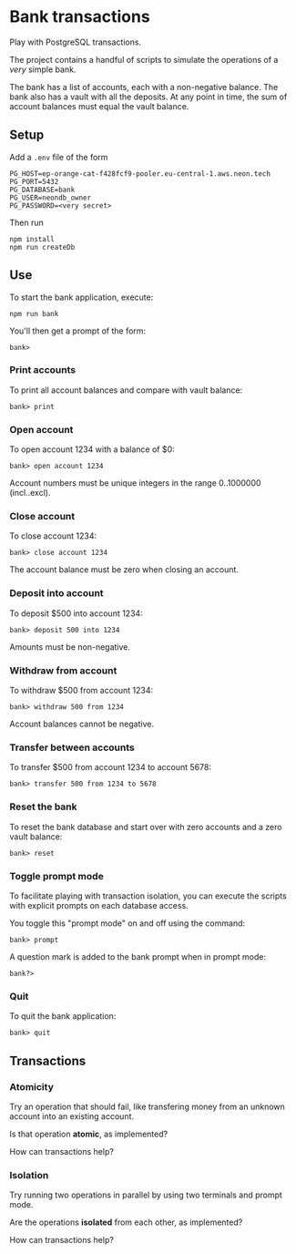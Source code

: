 # Bank transactions

Play with PostgreSQL transactions.

The project contains a handful of scripts to simulate the operations
of a *very* simple bank.

The bank has a list of accounts, each with a non-negative balance. The
bank also has a vault with all the deposits. At any point in time, the
sum of account balances must equal the vault balance.

## Setup

Add a `.env` file of the form
```env
PG_HOST=ep-orange-cat-f428fcf9-pooler.eu-central-1.aws.neon.tech
PG_PORT=5432
PG_DATABASE=bank
PG_USER=neondb_owner
PG_PASSWORD=<very secret>
```
Then run

```shell
npm install
npm run createDb
```

## Use

To start the bank application, execute:
```shell
npm run bank
```

You'll then get a prompt of the form:
```text
bank> 
```

### Print accounts
To print all account balances and compare with vault balance:
```text
bank> print
```

### Open account
To open account 1234 with a balance of $0:
```text
bank> open account 1234
```
Account numbers must be unique integers in the range 0..1000000 (incl..excl).

### Close account
To close account 1234:
```text
bank> close account 1234
```
The account balance must be zero when closing an account.

### Deposit into account
To deposit $500 into account 1234:
```text
bank> deposit 500 into 1234
```
Amounts must be non-negative.

### Withdraw from account
To withdraw $500 from account 1234:
```text
bank> withdraw 500 from 1234
```
Account balances cannot be negative.

### Transfer between accounts
To transfer $500 from account 1234 to account 5678:
```text
bank> transfer 500 from 1234 to 5678
```

### Reset the bank
To reset the bank database and start over with
zero accounts and a zero vault balance:
```text
bank> reset
```

### Toggle prompt mode

To facilitate playing with transaction isolation, you can execute the scripts
with explicit prompts on each database access.

You toggle this "prompt mode" on and off using the command:
```text
bank> prompt
```

A question mark is added to the bank prompt when in prompt mode:
```text
bank?>
```

### Quit
To quit the bank application:
```text
bank> quit
```

## Transactions

### Atomicity
Try an operation that should fail, like transfering money from
an unknown account into an existing account.

Is that operation **atomic**, as implemented?

How can transactions help?

### Isolation
Try running two operations in parallel by using two terminals
and prompt mode.

Are the operations **isolated** from each other, as implemented?

How can transactions help?